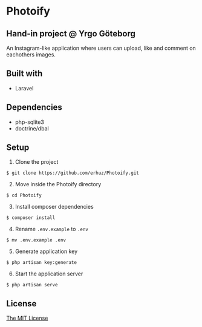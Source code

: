 # Photoify

## Hand-in project @ Yrgo Göteborg
An Instagram-like application where users can upload, like and comment on eachothers images.

## Built with
* Laravel

## Dependencies
* php-sqlite3
* doctrine/dbal

## Setup
1. Clone the project
```
$ git clone https://github.com/erhuz/Photoify.git
```
2. Move inside the Photoify directory
```
$ cd Photoify
```
3. Install composer dependencies
```
$ composer install
```
4. Rename `.env.example` to `.env`
```
$ mv .env.example .env
```
5. Generate application key
```
$ php artisan key:generate
```
6. Start the application server
```
$ php artisan serve
```


## License
[The MIT License](https://github.com/erhuz/Photoify/blob/master/LICENSE)
